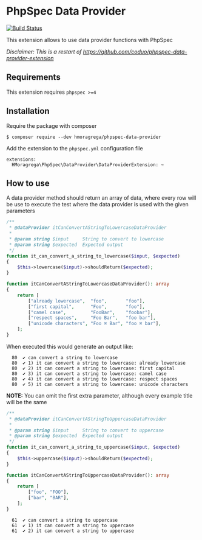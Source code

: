 # PhpSpec Data Provider
[![Build Status](https://travis-ci.org/hmoragrega/phpspec-data-provider.svg?branch=master)](https://travis-ci.org/hmoragrega/phpspec-data-provider)

This extension allows to use data provider functions with PhpSpec

_Disclaimer: This is a restart of https://github.com/coduo/phpspec-data-provider-extension_


## Requirements
This extension requires `phpspec >=4`

## Installation
Require the package with composer
```
$ composer require --dev hmoragrega/phpspec-data-provider
```

Add the extension to the `phpspec.yml` configuration file
```
extensions:
  HMoragrega\PhpSpec\DataProvider\DataProviderExtension: ~
```

## How to use
A data provider method should return an array of data, where every row will be use to execute the test where the data provider is used with the given parameters

```php
/**
 * @dataProvider itCanConvertAStringToLowercaseDataProvider
 *
 * @param string $input     String to convert to lowercase
 * @param string $expected  Expected output
 */
function it_can_convert_a_string_to_lowercase($input, $expected)
{
    $this->lowercase($input)->shouldReturn($expected);
}

function itCanConvertAStringToLowercaseDataProvider(): array
{
    return [
        ["already lowercase",  "foo",       "foo"],
        ["first capital",      "Foo",       "foo"],
        ["camel case",         "FooBar",    "foobar"],
        ["respect spaces",     "Foo Bar",   "foo bar"],
        ["unicode characters", "Foo ⌘ Bar", "foo ⌘ bar"],
    ];
}
```

When executed this would generate an output like:
```
  80  ✔ can convert a string to lowercase
  80  ✔ 1) it can convert a string to lowercase: already lowercase
  80  ✔ 2) it can convert a string to lowercase: first capital
  80  ✔ 3) it can convert a string to lowercase: camel case
  80  ✔ 4) it can convert a string to lowercase: respect spaces
  80  ✔ 5) it can convert a string to lowercase: unicode characters
```

**NOTE:** You can omit the first extra parameter, although every example title will be the same
```php
/**
 * @dataProvider itCanConvertAStringToUppercaseDataProvider
 *
 * @param string $input     String to convert to uppercase
 * @param string $expected  Expected output
 */
function it_can_convert_a_string_to_uppercase($input, $expected)
{
    $this->uppercase($input)->shouldReturn($expected);
}

function itCanConvertAStringToUppercaseDataProvider(): array
{
    return [
        ["foo", "FOO"],
        ["bar", "BAR"],
    ];
}
```

```
  61  ✔ can convert a string to uppercase
  61  ✔ 1) it can convert a string to uppercase
  61  ✔ 2) it can convert a string to uppercase
``` 